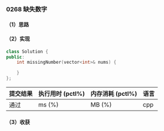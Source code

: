 ### 0268 缺失数字

#### （1）思路

#### （2）实现

```cpp
class Solution {
public:
    int missingNumber(vector<int>& nums) {

    }
};
```

| 提交结果 | 执行用时 (pctl%) | 内存消耗 (pctl%) | 语言 |
|:---------|:-----------------|:-----------------|:-----|
| 通过     |  ms (%)   |  MB (%)  | cpp  |

#### （3）收获
